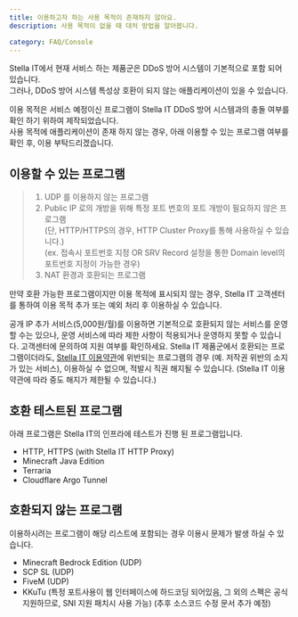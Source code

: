 ```yaml
---
title: 이용하고자 하는 사용 목적이 존재하지 않아요.
description: 사용 목적이 없을 때 대처 방법을 알아봅니다.

category: FAQ/Console
---
```


Stella IT에서 현재 서비스 하는 제품군은 DDoS 방어 시스템이 기본적으로 포함 되어 있습니다.  
그러나, DDoS 방어 시스템 특성상 호환이 되지 않는 애플리케이션이 있을 수 있습니다.  

이용 목적은 서비스 예정이신 프로그램이 Stella IT DDoS 방어 시스템과의 충돌 여부를 확인 하기 위하여 제작되었습니다.  
사용 목적에 애플리케이션이 존재 하지 않는 경우, 아래 이용할 수 있는 프로그램 여부를 확인 후, 이용 부탁드리겠습니다.  

## 이용할 수 있는 프로그램
> 1. UDP 를 이용하지 않는 프로그램
> 2. Public IP 로의 개방을 위해 특정 포트 번호의 포트 개방이 필요하지 않은 프로그램  
>    (단, HTTP/HTTPS의 경우, HTTP Cluster Proxy를 통해 사용하실 수 있습니다.)  
>    (ex. 접속시 포트번호 지정 OR SRV Record 설정을 통한 Domain level의 포트번호 지정이 가능한 경우)
> 3. NAT 환경과 호환되는 프로그램

만약 호환 가능한 프로그램이지만 이용 목적에 표시되지 않는 경우, Stella IT 고객센터를 통하여 이용 목적 추가 또는 예외 처리 후 이용하실 수 있습니다.  

<alert type="info">
공개 IP 추가 서비스(5,000원/월)를 이용하면 기본적으로 호환되지 않는 서비스를 운영할 수는 있으나, 운영 서비스에 따라 제한 사항이 적용되거나 운영하지 못할 수 있습니다. 고객센터에 문의하여 지원 여부를 확인하세요.
</alert>

<alert type="warning">
Stella IT 제품군에서 호환되는 프로그램이더라도, <a href="https://stella-it.com/policy/terms" target="_blank">Stella IT 이용약관</a>에 위반되는 프로그램의 경우 (예. 저작권 위반의 소지가 있는 서비스), 이용하실 수 없으며, 적발시 직권 해지될 수 있습니다. (Stella IT 이용약관에 따라 중도 해지가 제한될 수 있습니다.)
</alert>

## 호환 테스트된 프로그램
아래 프로그램은 Stella IT의 인프라에 테스트가 진행 된 프로그램입니다.
* HTTP, HTTPS (with Stella IT HTTP Proxy)
* Minecraft Java Edition
* Terraria
* Cloudflare Argo Tunnel

## 호환되지 않는 프로그램
이용하시려는 프로그램이 해당 리스트에 포함되는 경우 이용시 문제가 발생 하실 수 있습니다.
* Minecraft Bedrock Edition (UDP)
* SCP SL (UDP)
* FiveM (UDP)
* KKuTu (특정 포트사용이 웹 인터페이스에 하드코딩 되어있음, 그 외의 스펙은 공식 지원하므로, SNI 지원 패치시 사용 가능) (추후 소스코드 수정 문서 추가 예정)

